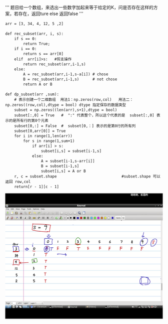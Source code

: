 '''
题目给一个数组，来选出一些数字加起来等于给定的K，问是否存在这样的方案，若存在，返回ture else 返回false
'''

```
arr = [3, 34, 4, 12, 5 ,2]

def rec_subset(arr, i, s):
	if s == 0:
		return True;
	if i == 0:
		return s == arr[0]
	elif  arr[i]>s:   #剪支操作
		return rec_subset(arr,i-1,s)
	else:
		A = rec_subset(arr,i-1,s-a[i]) # chose
		B = rec_subset(arr,i-1,s)      # not chose
  		return A or B

def dp_subset(arr ,sum):
	# 表示创建一个二维数组  用法1：np.zeros(row,col)   用法二：np.zeros((row,col),dtype = bool) dtype 指定保存的数据类型
	subset = np.zeros((len(arr),s+1),dtype = bool)  
	subset[:,0] = True   #  ":" 代表整个，所以这个代表的是  subset[:,0] 表示的是所有行的第0个元素
	subset[0,:] = False  #  subset[0,：] 表示的是第0行的所有列
	subset[0,arr[0]] = True
	for i in range(1,len(arr))
		for s in range(1,sum+1)
			if arr[i] > s:
				subset[i,s] = subset[i-1,s]
			else:
				A = subset[i-1,s-arr[i]]
				B = subset[i-1,s]
				subset[i,s] = A or B
	r, c = subset.shape	 							#subset.shape 可以返回 row,col
	return[r - 1][c - 1]
```


<img src="https://raw.githubusercontent.com/Vander-Wall/dp_review/master/dp3.png" width = "600" height = "400" alt="" align=center />











